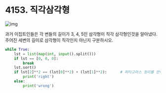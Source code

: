 # 4153. 직각삼각형

![img](https://www.acmicpc.net/upload/images3/rope-triangle.gif)

과거 이집트인들은 각 변들의 길이가 3, 4, 5인 삼각형이 직각 삼각형인것을 알아냈다. 주어진 세변의 길이로 삼각형이 직각인지 아닌지 구분하시오.

```python
while True:
    lst = list(map(int, input().split()))
    if lst == [0, 0, 0]:
        break
    lst.sort()
    if lst[2]**2 == (lst[0]**2) + (lst[1]**2):      # 피타고라스 정리를 만족하면 직각삼각형
        print('right')
    else:
        print('wrong')
```

